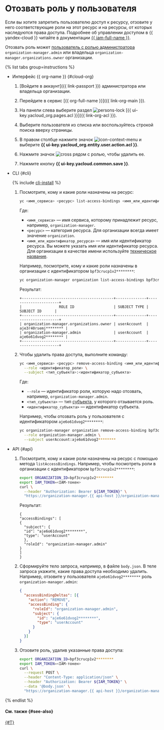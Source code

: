 # Отозвать роль у пользователя

Если вы хотите запретить пользователю доступ к ресурсу, отзовите у него соответствующие роли на этот ресурс и на ресурсы, от которых наследуются права доступа. Подробнее об управлении доступом в {{ yandex-cloud }} читайте в документации [{{ iam-full-name }}](../../iam/concepts/access-control/index.md).

Отозвать роль может [пользователь с ролью администратора](add-org-admin.md) `organization-manager.admin` или владельца `organization-manager.organizations.owner` организации.

{% list tabs group=instructions %}

- Интерфейс {{ org-name }} {#cloud-org}

  1. [Войдите в аккаунт]({{ link-passport }}) администратора или владельца организации.

  1. Перейдите в сервис [{{ org-full-name }}]({{ link-org-main }}).
  
  1. На панели слева выберите раздел ![persons-lock](../../_assets/console-icons/persons-lock.svg) [{{ ui-key.yacloud_org.pages.acl }}]({{ link-org-acl }}).

  1. Выберите пользователя из списка или воспользуйтесь строкой поиска вверху страницы.
  
  1. В правом столбце нажмите значок ![icon-context-menu](../../_assets/console-icons/ellipsis.svg) и выберите **{{ ui-key.yacloud_org.entity.user.action.acl }}**.
  
  1. Нажмите значок ![cross](../../_assets/console-icons/xmark.svg) рядом с ролью, чтобы удалить ее.

  1. Нажмите кнопку **{{ ui-key.yacloud.common.save }}**.

- CLI {#cli}

  {% include [cli-install](../../_includes/cli-install.md) %}

  1. Посмотрите, кому и какие роли назначены на ресурс:

      ```bash
      yc <имя_сервиса> <ресурс> list-access-bindings <имя_или_идентификатор_ресурса>
      ```

      Где:

      * `<имя_сервиса>` — имя сервиса, которому принадлежит ресурс, например, `organization-manager`.
      * `<ресурс>` — категория ресурса. Для организации всегда имеет значение `organization`.
      * `<имя_или_идентификатор_ресурса>` — имя или идентификатор ресурса. Вы можете указать имя или идентификатор ресурса. Для организации в качестве имени используйте [техническое название](../operations/org-profile.md).

      Например, посмотрите, кому и какие роли назначены в организации с идентификатором `bpf3crucp1v2********`:

      ```bash
      yc organization-manager organization list-access-bindings bpf3crucp1v2********
      ```

      Результат:

      ```text
      +------------------------------------------+--------------+----------------------+
      |                 ROLE ID                  | SUBJECT TYPE |      SUBJECT ID      |
      +------------------------------------------+--------------+----------------------+
      | organization-manager.organizations.owner | userAccount  | aje3r40rsemj******** |
      | organization-manager.admin               | userAccount  | aje6o61dvog2******** |
      +------------------------------------------+--------------+----------------------+
      ```

  1. Чтобы удалить права доступа, выполните команду:

      ```bash
      yc <имя_сервиса> <ресурс> remove-access-binding <имя_или_идентификатор_ресурса> \
        --role <идентификатор_роли> \
        --subject <тип_субъекта>:<идентификатор_субъекта>
      ```

      Где:

      * `--role` — идентификатор роли, которую надо отозвать, например, `organization-manager.admin`.
      * `<тип_субъекта>` — тип [субъекта](../../iam/concepts/access-control/index.md#subject), у которого отзывается роль.
      * `<идентификатор_субъекта>` — идентификатор субъекта.

      Например, чтобы отозвать роль у пользователя с идентификатором `aje6o61dvog2********`:

      ```bash
      yc organization-manager organization remove-access-binding bpf3crucp1v2******** \
        --role organization-manager.admin \
        --subject userAccount:aje6o61dvog2********
      ```

- API {#api}

  1. Посмотрите, кому и какие роли назначены на ресурс с помощью метода `listAccessBindings`. Например, чтобы посмотреть роли в организации с идентификатором `bpf3crucp1v2********`:

      ```bash
      export ORGANIZATION_ID=bpf3crucp1v2********
      export IAM_TOKEN=<IAM-токен>
      curl \
        --header "Authorization: Bearer ${IAM_TOKEN}" \
        "https://organization-manager.{{ api-host }}/organization-manager/v1/organizations/${ORGANIZATION_ID}:listAccessBindings"
      ```

      Результат:

      ```text
      {
      "accessBindings": [
      {
        "subject": {
        "id": "aje6o61dvog2********",
        "type": "userAccount"
        },
        "roleId": "organization-manager.admin"
      }
      ]
      }
      ```

  1. Сформируйте тело запроса, например, в файле `body.json`. В теле запроса укажите, какие права доступа необходимо удалить. Например, отзовите у пользователя `aje6o61dvog2********` роль `organization-manager.admin`:

      ```json
      {
        "accessBindingDeltas": [{
          "action": "REMOVE",
          "accessBinding": {
            "roleId": "organization-manager.admin",
            "subject": {
              "id": "aje6o61dvog2********",
              "type": "userAccount"
            }
          }
        }]
      }
      ```

  1. Отзовите роль, удалив указанные права доступа:

      ```bash
      export ORGANIZATION_ID=bpf3crucp1v2********
      export IAM_TOKEN=<IAM-токен>
      curl \
        --request POST \
        --header "Content-Type: application/json" \
        --header "Authorization: Bearer ${IAM_TOKEN}" \
        --data '@body.json' \ 
        "https://organization-manager.{{ api-host }}/organization-manager/v1/organizations/${ORGANIZATION_ID}:updateAccessBindings"
      ```

{% endlist %}

#### См. также {#see-also}

[{#T}](add-role.md)
